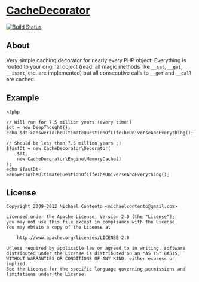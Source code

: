 # [CacheDecorator][]

[![Build Status](https://secure.travis-ci.org/michaelcontento/CacheDecorator.png)](http://travis-ci.org/michaelcontento/CacheDecorator)

## About

Very simple caching decorator for nearly every PHP object. Everything is routed
to your original object (read: all magic methods like `__set`, `__get`, 
`__isset`, etc. are implemented) but all consecutive calls to `__get` and 
`__call` are cached. 

## Example

    <?php

    // Will run for 7.5 million years (every time!)
    $dt = new DeepThought();
    echo $dt->answerToTheUltimateQuestionOfLifeTheUniverseAndEverything();
    
    // Should be less than 7.5 million years ;)
    $fastDt = new CacheDecorator\Decorator(
        $dt, 
        new CacheDecorator\Engine\MemoryCache()
    );
    echo $fastDt->answerToTheUltimateQuestionOfLifeTheUniverseAndEverything();

## License

    Copyright 2009-2012 Michael Contento <michaelcontento@gmail.com>

    Licensed under the Apache License, Version 2.0 (the "License");
    you may not use this file except in compliance with the License.
    You may obtain a copy of the License at

        http://www.apache.org/licenses/LICENSE-2.0

    Unless required by applicable law or agreed to in writing, software
    distributed under the License is distributed on an "AS IS" BASIS,
    WITHOUT WARRANTIES OR CONDITIONS OF ANY KIND, either express or implied.
    See the License for the specific language governing permissions and
    limitations under the License.

  [CacheDecorator]: https://github.com/michaelcontento/CacheDecorator
